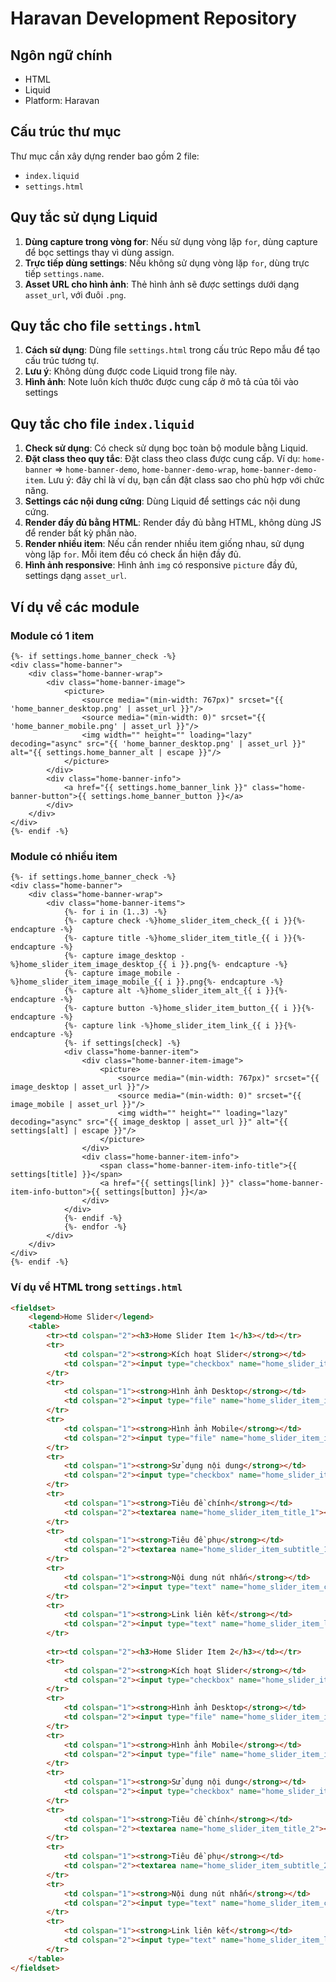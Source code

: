# Haravan Development Repository

## Ngôn ngữ chính
- HTML
- Liquid
- Platform: Haravan

## Cấu trúc thư mục
Thư mục cần xây dựng render bao gồm 2 file:
- `index.liquid`
- `settings.html`

## Quy tắc sử dụng Liquid
1. **Dùng capture trong vòng for**: Nếu sử dụng vòng lặp `for`, dùng capture để bọc settings thay vì dùng assign.
2. **Trực tiếp dùng settings**: Nếu không sử dụng vòng lặp `for`, dùng trực tiếp `settings.name`.
3. **Asset URL cho hình ảnh**: Thẻ hình ảnh sẽ được settings dưới dạng `asset_url`, với đuôi `.png`.

## Quy tắc cho file `settings.html`
1. **Cách sử dụng**: Dùng file `settings.html` trong cấu trúc Repo mẫu để tạo cấu trúc tương tự.
2. **Lưu ý**: Không dùng được code Liquid trong file này.
3. **Hình ảnh**: Note luôn kích thước được cung cấp ở mô tả của tôi vào settings

## Quy tắc cho file `index.liquid`
1. **Check sử dụng**: Có check sử dụng bọc toàn bộ module bằng Liquid.
2. **Đặt class theo quy tắc**: Đặt class theo class được cung cấp. Ví dụ: `home-banner` => `home-banner-demo`, `home-banner-demo-wrap`, `home-banner-demo-item`. Lưu ý: đây chỉ là ví dụ, bạn cần đặt class sao cho phù hợp với chức năng.
3. **Settings các nội dung cứng**: Dùng Liquid để settings các nội dung cứng.
4. **Render đầy đủ bằng HTML**: Render đầy đủ bằng HTML, không dùng JS để render bất kỳ phần nào.
5. **Render nhiều item**: Nếu cần render nhiều item giống nhau, sử dụng vòng lặp `for`. Mỗi item đều có check ẩn hiện đầy đủ.
6. **Hình ảnh responsive**: Hình ảnh `img` có responsive `picture` đầy đủ, settings dạng `asset_url`.

## Ví dụ về các module
### Module có 1 item
```liquid
{%- if settings.home_banner_check -%}
<div class="home-banner">
    <div class="home-banner-wrap">
        <div class="home-banner-image">
            <picture>
                <source media="(min-width: 767px)" srcset="{{ 'home_banner_desktop.png' | asset_url }}"/>
                <source media="(min-width: 0)" srcset="{{ 'home_banner_mobile.png' | asset_url }}"/>
                <img width="" height="" loading="lazy" decoding="async" src="{{ 'home_banner_desktop.png' | asset_url }}" alt="{{ settings.home_banner_alt | escape }}"/>
            </picture>
        </div>
        <div class="home-banner-info">
            <a href="{{ settings.home_banner_link }}" class="home-banner-button">{{ settings.home_banner_button }}</a>
        </div>
    </div>
</div>
{%- endif -%}
```

### Module có nhiều item
```liquid
{%- if settings.home_banner_check -%}
<div class="home-banner">
    <div class="home-banner-wrap">
        <div class="home-banner-items">
            {%- for i in (1..3) -%}
            {%- capture check -%}home_slider_item_check_{{ i }}{%- endcapture -%}
            {%- capture title -%}home_slider_item_title_{{ i }}{%- endcapture -%}
            {%- capture image_desktop -%}home_slider_item_image_desktop_{{ i }}.png{%- endcapture -%}
            {%- capture image_mobile -%}home_slider_item_image_mobile_{{ i }}.png{%- endcapture -%}
            {%- capture alt -%}home_slider_item_alt_{{ i }}{%- endcapture -%}
            {%- capture button -%}home_slider_item_button_{{ i }}{%- endcapture -%}
            {%- capture link -%}home_slider_item_link_{{ i }}{%- endcapture -%}
            {%- if settings[check] -%}
            <div class="home-banner-item">
                <div class="home-banner-item-image">
                    <picture>
                        <source media="(min-width: 767px)" srcset="{{ image_desktop | asset_url }}"/>
                        <source media="(min-width: 0)" srcset="{{ image_mobile | asset_url }}"/>
                        <img width="" height="" loading="lazy" decoding="async" src="{{ image_desktop | asset_url }}" alt="{{ settings[alt] | escape }}"/>
                    </picture>
                </div>
                <div class="home-banner-item-info">
                    <span class="home-banner-item-info-title">{{ settings[title] }}</span>
                    <a href="{{ settings[link] }}" class="home-banner-item-info-button">{{ settings[button] }}</a>
                </div>
            </div>
            {%- endif -%}
            {%- endfor -%}
        </div>
    </div>
</div>
{%- endif -%}
```

### Ví dụ về HTML trong `settings.html`
```html
<fieldset>
    <legend>Home Slider</legend>
    <table>
        <tr><td colspan="2"><h3>Home Slider Item 1</h3></td></tr>
        <tr>
            <td colspan="2"><strong>Kích hoạt Slider</strong></td>
            <td colspan="2"><input type="checkbox" name="home_slider_item_check_1" /></td>
        </tr>
        <tr>
            <td colspan="1"><strong>Hình ảnh Desktop</strong></td>
            <td colspan="2"><input type="file" name="home_slider_item_imagelg_1.jpg" /></td>
        </tr>
        <tr>
            <td colspan="1"><strong>Hình ảnh Mobile</strong></td>
            <td colspan="2"><input type="file" name="home_slider_item_imagexs_1.jpg" /></td>
        </tr>
        <tr>
            <td colspan="1"><strong>Sử dụng nội dung</strong></td>
            <td colspan="2"><input type="checkbox" name="home_slider_item_usecontent_1" /></td>
        </tr>
        <tr>
            <td colspan="1"><strong>Tiêu đề chính</strong></td>
            <td colspan="2"><textarea name="home_slider_item_title_1"></textarea></td>
        </tr>
        <tr>
            <td colspan="1"><strong>Tiêu đề phụ</strong></td>
            <td colspan="2"><textarea name="home_slider_item_subtitle_1"></textarea></td>
        </tr>
        <tr>
            <td colspan="1"><strong>Nội dung nút nhấn</strong></td>
            <td colspan="2"><input type="text" name="home_slider_item_cta_1"/></td>
        </tr>
        <tr>
            <td colspan="1"><strong>Link liên kết</strong></td>
            <td colspan="2"><input type="text" name="home_slider_item_link_1"/></td>
        </tr>
        
        <tr><td colspan="2"><h3>Home Slider Item 2</h3></td></tr>
        <tr>
            <td colspan="2"><strong>Kích hoạt Slider</strong></td>
            <td colspan="2"><input type="checkbox" name="home_slider_item_check_2"/></td>
        </tr>
        <tr>
            <td colspan="1"><strong>Hình ảnh Desktop</strong></td>
            <td colspan="2"><input type="file" name="home_slider_item_imagelg_2.jpg"/></td>
        </tr>
        <tr>
            <td colspan="1"><strong>Hình ảnh Mobile</strong></td>
            <td colspan="2"><input type="file" name="home_slider_item_imagexs_2.jpg"/></td>
        </tr>
        <tr>
            <td colspan="1"><strong>Sử dụng nội dung</strong></td>
            <td colspan="2"><input type="checkbox" name="home_slider_item_usecontent_2"/></td>
        </tr>
        <tr>
            <td colspan="1"><strong>Tiêu đề chính</strong></td>
            <td colspan="2"><textarea name="home_slider_item_title_2"></textarea></td>
        </tr>
        <tr>
            <td colspan="1"><strong>Tiêu đề phụ</strong></td>
            <td colspan="2"><textarea name="home_slider_item_subtitle_2"></textarea></td>
        </tr>
        <tr>
            <td colspan="1"><strong>Nội dung nút nhấn</strong></td>
            <td colspan="2"><input type="text" name="home_slider_item_cta_2"/></td>
        </tr>
        <tr>
            <td colspan="1"><strong>Link liên kết</strong></td>
            <td colspan="2"><input type="text" name="home_slider_item_link_2"/></td>
        </tr>
    </table>
</fieldset>
```
